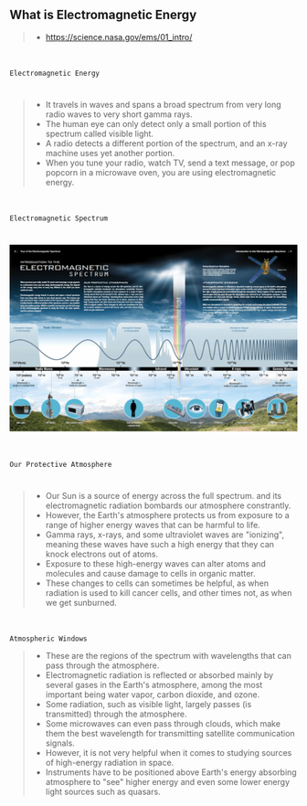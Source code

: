 ## What is Electromagnetic Energy

> - https://science.nasa.gov/ems/01_intro/

<br />

`Electromagnetic Energy`
#

> - It travels in waves and spans a broad spectrum from very long radio waves to very short gamma rays.
> - The human eye can only detect only a small portion of this spectrum called visible light.
> - A radio detects a different portion of the spectrum, and an x-ray machine uses yet another portion.
> - When you tune your radio, watch TV, send a text message, or pop popcorn in a microwave oven, you are using electromagnetic energy.

<br />

`Electromagnetic Spectrum`
#

![01-electromagnetic-spectrum](./images/01-electromagnetic-spectrum.png)

<br />

`Our Protective Atmosphere`
#

> - Our Sun is a source of energy across the full spectrum. and its electromagnetic radiation bombards our atmosphere constrantly.
> - However, the Earth's atmosphere protects us from exposure to a range of higher energy waves that can be harmful to life.
> - Gamma rays, x-rays, and some ultraviolet waves are "ionizing", meaning these waves have such a high energy that they can knock electrons out of atoms.
> - Exposure to these high-energy waves can alter atoms and molecules and cause damage to cells in organic matter.
> - These changes to cells can sometimes be helpful, as when radiation is used to kill cancer cells, and other times not, as when we get sunburned.

<br />

`Atmospheric Windows`
<br />

> - These are the regions of the spectrum with wavelengths that can pass through the atmosphere.
> - Electromagnetic radiation is reflected or absorbed mainly by several gases in the Earth's atmosphere, among the most important being water vapor, carbon dioxide, and ozone.
> - Some radiation, such as visible light, largely passes (is transmitted) through the atmosphere.
> - Some microwaves can even pass through clouds, which make them the best wavelength for transmitting satellite communication signals.
> - However, it is not very helpful when it comes to studying sources of high-energy radiation in space.
> - Instruments have to be positioned above Earth's energy absorbing atmosphere to "see" higher energy and even some lower energy light sources such as quasars.
